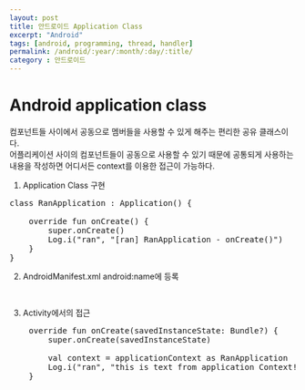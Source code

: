 ```yaml
---
layout: post
title: 안드로이드 Application Class
excerpt: "Android"
tags: [android, programming, thread, handler]
permalink: /android/:year/:month/:day/:title/
category : 안드로이드
---
```



# Android application class
컴포넌트들 사이에서 공동으로 멤버들을 사용할 수 있게 해주는 편리한 공유 클래스이다.  
어플리케이션 사이의 컴포넌트들이 공동으로 사용할 수 있기 때문에 공통되게 사용하는 내용을 작성하면 어디서든 context를 이용한 접근이 가능하다.  

1) Application Class 구현
<pre class="prettyprint">
class RanApplication : Application() {

    override fun onCreate() {
        super.onCreate()
        Log.i("ran", "[ran] RanApplication - onCreate()")
    }
}
</pre>

2) AndroidManifest.xml android:name에 등록
<pre class="prettyprint">
  <application
    android:allowBackup="true"
    android:icon="@drawable/ic_launcher"
    android:label="@string/app_name"
    android:name=".RanApplication"
    />
</pre>

3) Activity에서의 접근
<pre class="prettyprint">
    override fun onCreate(savedInstanceState: Bundle?) {
        super.onCreate(savedInstanceState)

        val context = applicationContext as RanApplication
        Log.i("ran", "this is text from application Context!" ${context.ranText})
    }
</pre>